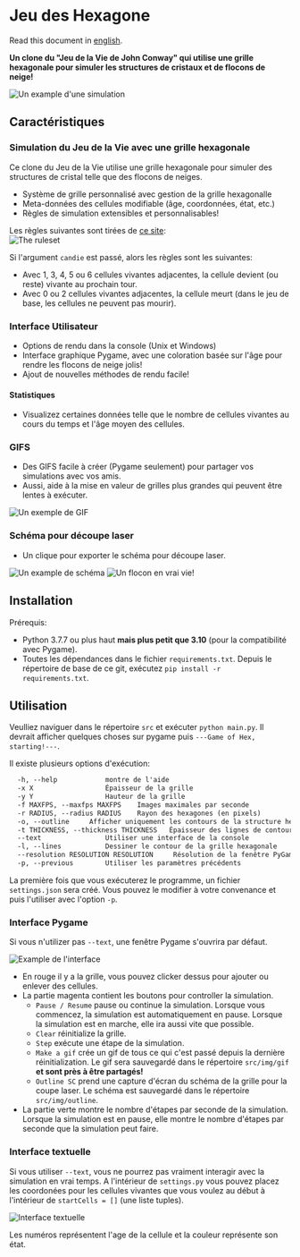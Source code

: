 # Jeu des Hexagone

Read this document in [english](README.md).

**Un clone du "Jeu de la Vie de John Conway" qui utilise une grille hexagonale pour simuler les structures de cristaux et de flocons de neige!**

![Un example d'une simulation](assets/readme/ex.png)

## Caractéristiques

### Simulation du Jeu de la Vie avec une grille hexagonale

Ce clone du Jeu de la Vie utilise une grille hexagonale pour simuler des structures de cristal telle que des flocons de neiges.

- Système de grille personnalisé avec gestion de la grille hexagonalle
- Meta-données des cellules modifiable (âge, coordonnées, état, etc.)
- Règles de simulation extensibles et personnalisables!

Les règles suivantes sont tirées de [ce site](https://clairelommeblog.wordpress.com/category/apmep-journees-2020/):  
![The ruleset](assets/readme/rules.jpg)

Si l'argument `candie` est passé, alors les règles sont les suivantes:

- Avec 1, 3, 4, 5 ou 6 cellules vivantes adjacentes, la cellule devient (ou reste) vivante au prochain tour.
- Avec 0 ou 2 cellules vivantes adjacentes, la cellule meurt (dans le jeu de base, les cellules ne peuvent pas mourir).

### Interface Utilisateur

- Options de rendu dans la console (Unix et Windows)
- Interface graphique Pygame, avec une coloration basée sur l'âge pour rendre les flocons de neige jolis!
- Ajout de nouvelles méthodes de rendu facile!

#### Statistiques

- Visualizez certaines données telle que le nombre de cellules vivantes au cours du temps et l'âge moyen des cellules.

### GIFS

- Des GIFS facile à créer (Pygame seulement) pour partager vos simulations avec vos amis.
- Aussi, aide à la mise en valeur de grilles plus grandes qui peuvent être lentes à exécuter.

![Un exemple de GIF](assets/readme/exgif.gif)

### Schéma pour découpe laser

- Un clique pour exporter le schéma pour découpe laser.

![Un example de schéma](assets/readme/exoutline.png)
![Un flocon en vrai vie!](assets/readme/lasercutsnowflake.jpg)

## Installation

Prérequis:

- Python 3.7.7 ou plus haut **mais plus petit que 3.10** (pour la compatibilité avec Pygame).
- Toutes les dépendances dans le fichier `requirements.txt`. Depuis le répertoire de base de ce git, exécutez `pip install -r requirements.txt`.

## Utilisation

Veulliez naviguer dans le répertoire `src` et exécuter `python main.py`. Il devrait afficher quelques choses sur pygame puis `---Game of Hex, starting!---`.

Il existe plusieurs options d'exécution:

```txt
  -h, --help            montre de l'aide
  -x X                  Épaisseur de la grille
  -y Y                  Hauteur de la grille
  -f MAXFPS, --maxfps MAXFPS    Images maximales par seconde
  -r RADIUS, --radius RADIUS    Rayon des hexagones (en pixels)
  -o, --outline     Afficher uniquement les contours de la structure hexagonale (découpe laser)
  -t THICKNESS, --thickness THICKNESS   Épaisseur des lignes de contour (peut être important pour les découpeuses au laser.)
  --text                Utiliser une interface de la console
  -l, --lines           Dessiner le contour de la grille hexagonale
  --resolution RESOLUTION RESOLUTION     Résolution de la fenêtre PyGame
  -p, --previous        Utiliser les paramètres précédents
```

La première fois que vous exécuterez le programme, un fichier `settings.json` sera créé. Vous pouvez le modifier à votre convenance et puis l'utiliser avec l'option `-p`.

### Interface Pygame

Si vous n'utilizer pas `--text`, une fenêtre Pygame s'ouvrira par défaut.

![Example de l'interface](assets/readme/ui.png)

- En rouge il y a la grille, vous pouvez clicker dessus pour ajouter ou enlever des cellules.
- La partie magenta contient les boutons pour controller la simulation.
  - `Pause / Resume` pause ou continue la simulation. Lorsque vous commencez, la simulation est automatiquement en pause. Lorsque la simulation est en marche, elle ira aussi vite que possible.
  - `Clear` réinitialize la grille.
  - `Step` exécute une étape de la simulation.
  - `Make a gif` crée un gif de tous ce qui c'est passé depuis la dernière réinitialization. Le gif sera sauvegardé dans le répertoire `src/img/gif` **et sont près à être partagés!**
  - `Outline SC` prend une capture d'écran du schéma de la grille pour la coupe laser. Le schéma est sauvegardé dans le répertoire `src/img/outline`.
- La partie verte montre le nombre d'étapes par seconde de la simulation. Lorsque la simulation est en pause, elle montre le nombre d'étapes par seconde que la simulation peut faire.

### Interface textuelle

Si vous utiliser `--text`, vous ne pourrez pas vraiment interagir avec la simulation en vrai temps. A l'intérieur de `settings.py` vous pouvez placez les coordonées pour les cellules vivantes que vous voulez au début à l'intérieur de `startCells = []` (une liste tuples).

![Interface textuelle](assets/readme/text.jpg)

Les numéros représentent l'age de la cellule et la couleur représente son état.
